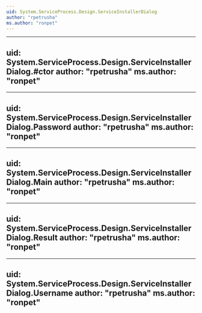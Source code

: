 ```yaml
---
uid: System.ServiceProcess.Design.ServiceInstallerDialog
author: "rpetrusha"
ms.author: "ronpet"
---
```


---
uid: System.ServiceProcess.Design.ServiceInstallerDialog.#ctor
author: "rpetrusha"
ms.author: "ronpet"
---

---
uid: System.ServiceProcess.Design.ServiceInstallerDialog.Password
author: "rpetrusha"
ms.author: "ronpet"
---

---
uid: System.ServiceProcess.Design.ServiceInstallerDialog.Main
author: "rpetrusha"
ms.author: "ronpet"
---

---
uid: System.ServiceProcess.Design.ServiceInstallerDialog.Result
author: "rpetrusha"
ms.author: "ronpet"
---

---
uid: System.ServiceProcess.Design.ServiceInstallerDialog.Username
author: "rpetrusha"
ms.author: "ronpet"
---
